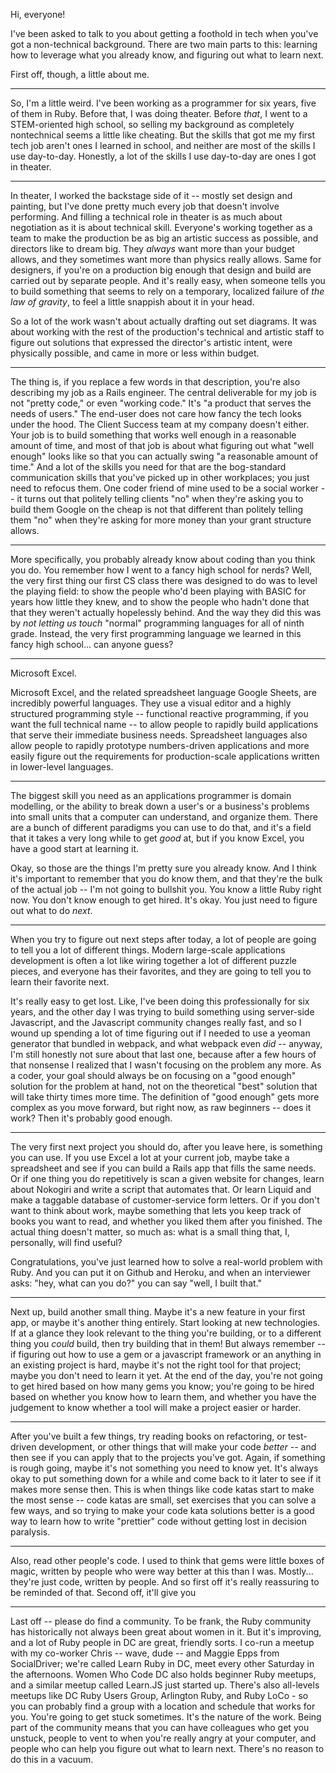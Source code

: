 Hi, everyone!

I've been asked to talk to you about getting a foothold in tech when you've got a non-technical background. There are two main parts to this: learning how to leverage what you already know, and figuring out what to learn next.

First off, though, a little about me.

---

So, I'm a little weird. I've been working as a programmer for six years, five of them in Ruby. Before that, I was doing theater. Before *that*, I went to a STEM-oriented high school, so selling my background as completely nontechnical seems a little like cheating. But the skills that got me my first tech job aren't ones I learned in school, and neither are most of the skills I use day-to-day. Honestly, a lot of the skills I use day-to-day are ones I got in theater.

---

In theater, I worked the backstage side of it -- mostly set design and painting, but I've done pretty much every job that doesn't involve performing. And filling a technical role in theater is as much about negotiation as it is about technical skill. Everyone's working together as a team to make the production be as big an artistic success as possible, and directors like to dream big. They *always* want more than your budget allows, and they sometimes want more than physics really allows. Same for designers, if you're on a production big enough that design and build are carried out by separate people. And it's really easy, when someone tells you to build something that seems to rely on a temporary, localized failure of *the law of gravity*, to feel a little snappish about it in your head.

So a lot of the work wasn't about actually drafting out set diagrams. It was about working with the rest of the production's technical and artistic staff to figure out solutions that expressed the director's artistic intent, were physically possible, and came in more or less within budget.

---

The thing is, if you replace a few words in that description, you're also describing my job as a Rails engineer. The central deliverable for my job is not "pretty code," or even "working code." It's "a product that serves the needs of users." The end-user does not care how fancy the tech looks under the hood. The Client Success team at my company doesn't either. Your job is to build something that works well enough in a reasonable amount of time, and most of that job is about what figuring out what "well enough" looks like so that you can actually swing "a reasonable amount of time." And a lot of the skills you need for that are the bog-standard communication skills that you've picked up in other workplaces; you just need to refocus them. One coder friend of mine used to be a social worker -- it turns out that politely telling clients "no" when they're asking you to build them Google on the cheap is not that different than politely telling them "no" when they're asking for more money than your grant structure allows.

---

More specifically, you probably already know about coding than you think you do. You remember how I went to a fancy high school for nerds? Well, the very first thing our first CS class there was designed to do was to level the playing field: to show the people who'd been playing with BASIC for years how little they knew, and to show the people who hadn't done that that they weren't actually hopelessly behind. And the way they did this was by *not letting us touch* "normal" programming languages for all of ninth grade. Instead, the very first programming language we learned in this fancy high school... can anyone guess?

---

Microsoft Excel.

Microsoft Excel, and the related spreadsheet language Google Sheets, are incredibly powerful languages. They use a visual editor and a highly structured programming style -- functional reactive programming, if you want the full technical name -- to allow people to rapidly build applications that serve their immediate business needs. Spreadsheet languages also allow people to rapidly prototype numbers-driven applications and more easily figure out the requirements for production-scale applications written in lower-level languages.

---

The biggest skill you need as an applications programmer is domain modelling, or the ability to break down a user's or a business's problems into small units that a computer can understand, and organize them. There are a bunch of different paradigms you can use to do that, and it's a field that it takes a very long while to get *good* at, but if you know Excel, you have a good start at learning it.

Okay, so those are the things I'm pretty sure you already know. And I think it's important to remember that you do know them, and that they're the bulk of the actual job -- I'm not going to bullshit you. You know a little Ruby right now. You don't know enough to get hired. It's okay. You just need to figure out what to do *next*.

---

When you try to figure out next steps after today, a lot of people are going to tell you a lot of different things. Modern large-scale applications development is often a lot like wiring together a lot of different puzzle pieces, and everyone has their favorites, and they are going to tell you to learn their favorite next.

It's really easy to get lost. Like, I've been doing this professionally for six years, and the other day I was trying to build something using server-side Javascript, and the Javascript community changes really fast, and so I wound up spending a lot of time figuring out if I needed to use a yeoman generator that bundled in webpack, and what webpack even *did* -- anyway, I'm still honestly not sure about that last one, because after a few hours of that nonsense I realized that I wasn't focusing on the problem any more. As a coder, your goal should always be on focusing on a "good enough" solution for the problem at hand, not on the theoretical "best" solution that will take thirty times more time. The definition of "good enough" gets more complex as you move forward, but right now, as raw beginners -- does it work? Then it's probably good enough.

---

The very first next project you should do, after you leave here, is something you can use. If you use Excel a lot at your current job, maybe take a spreadsheet and see if you can build a Rails app that fills the same needs. Or if one thing you do repetitively is scan a given website for changes, learn about Nokogiri and write a script that automates that. Or learn Liquid and make a taggable database of customer-service form letters. Or if you don't want to think about work, maybe something that lets you keep track of books you want to read, and whether you liked them after you finished. The actual thing doesn't matter, so much as: what is a small thing that, I, personally, will find useful?

Congratulations, you've just learned how to solve a real-world problem with Ruby. And you can put it on Github and Heroku, and when an interviewer asks: "hey, what can you do?" you can say "well, I built that."

---

Next up, build another small thing. Maybe it's a new feature in your first app, or maybe it's another thing entirely. Start looking at new technologies. If at a glance they look relevant to the thing you're building, or to a different thing you *could* build, then try building that in them! But always remember -- if figuring out how to use a gem or a javascript framework or an anything in an existing project is hard, maybe it's not the right tool for that project; maybe you don't need to learn it yet. At the end of the day, you're not going to get hired based on how many gems you know; you're going to be hired based on whether you know how to learn them, and whether you have the judgement to know whether a tool will make a project easier or harder.

---

After you've built a few things, try reading books on refactoring, or test-driven development, or other things that will make your code *better* -- and then see if you can apply that to the projects you've got. Again, if something is rough going, maybe it's not something you need to know yet. It's always okay to put something down for a while and come back to it later to see if it makes more sense then. This is when things like code katas start to make the most sense -- code katas are small, set exercises that you can solve a few ways, and so trying to make your code kata solutions better is a good way to learn how to write "prettier" code without getting lost in decision paralysis.

---

Also, read other people's code. I used to think that gems were little boxes of magic, written by people who were way better at this than I was. Mostly... they're just code, written by people. And so first off it's really reassuring to be reminded of that. Second off, it'll give you 

---

Last off -- please do find a community. To be frank, the Ruby community has historically not always been great about women in it. But it's improving, and a lot of Ruby people in DC are great, friendly sorts. I co-run a meetup with my co-worker Chris -- wave, dude -- and Maggie Epps from SocialDriver; we're called Learn Ruby in DC, meet every other Saturday in the afternoons. Women Who Code DC also holds beginner Ruby meetups, and a similar meetup called Learn.JS just started up. There's also all-levels meetups like DC Ruby Users Group, Arlington Ruby, and Ruby LoCo - so you can probably find a group with a location and schedule that works for you. You're going to get stuck sometimes. It's the nature of the work. Being part of the community means that you can have colleagues who get you unstuck, people to vent to when you're really angry at your computer, and people who can help you figure out what to learn next. There's no reason to do this in a vacuum.